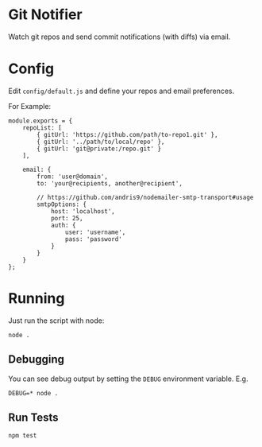 # Git Notifier

Watch git repos and send commit notifications (with diffs) via email.

# Config

Edit ```config/default.js``` and define your repos and email preferences.

For Example:

    module.exports = {
        repoList: [
            { gitUrl: 'https://github.com/path/to-repo1.git' },
            { gitUrl: '../path/to/local/repo' },
            { gitUrl: 'git@private:/repo.git' }
        ],

        email: {
            from: 'user@domain',
            to: 'your@recipients, another@recipient',

            // https://github.com/andris9/nodemailer-smtp-transport#usage
            smtpOptions: {
                host: 'localhost',
                port: 25,
                auth: {
                    user: 'username',
                    pass: 'password'
                }
            }
        }
    };

# Running

Just run the script with node:

    node .

## Debugging

You can see debug output by setting the ```DEBUG``` environment variable. E.g.

    DEBUG=* node .

## Run Tests

    npm test
